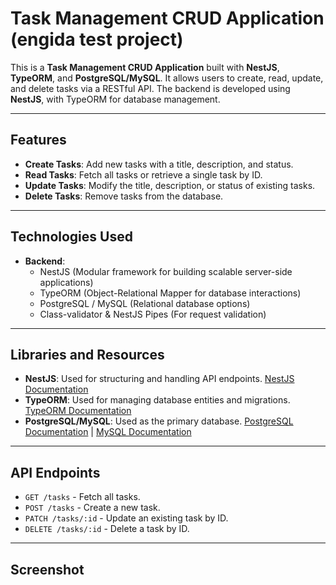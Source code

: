 # Task Management CRUD Application (engida test project)

This is a **Task Management CRUD Application** built with **NestJS**, **TypeORM**, and **PostgreSQL/MySQL**. It allows users to create, read, update, and delete tasks via a RESTful API. The backend is developed using **NestJS**, with TypeORM for database management.

---

## Features

- **Create Tasks**: Add new tasks with a title, description, and status.
- **Read Tasks**: Fetch all tasks or retrieve a single task by ID.
- **Update Tasks**: Modify the title, description, or status of existing tasks.
- **Delete Tasks**: Remove tasks from the database.

---

## Technologies Used

- **Backend**:
  - NestJS (Modular framework for building scalable server-side applications)
  - TypeORM (Object-Relational Mapper for database interactions)
  - PostgreSQL / MySQL (Relational database options)
  - Class-validator & NestJS Pipes (For request validation)

---

## Libraries and Resources

- **NestJS**: Used for structuring and handling API endpoints. [NestJS Documentation](https://docs.nestjs.com/)
- **TypeORM**: Used for managing database entities and migrations. [TypeORM Documentation](https://typeorm.io/)
- **PostgreSQL/MySQL**: Used as the primary database. [PostgreSQL Documentation](https://www.postgresql.org/docs/) | [MySQL Documentation](https://dev.mysql.com/doc/)

---

## API Endpoints

- `GET /tasks` - Fetch all tasks.
- `POST /tasks` - Create a new task.
- `PATCH /tasks/:id` - Update an existing task by ID.
- `DELETE /tasks/:id` - Delete a task by ID.

---

## Screenshot
